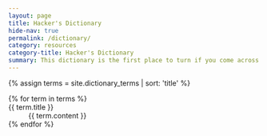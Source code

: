 ```yaml
---
layout: page
title: Hacker's Dictionary
hide-nav: true
permalink: /dictionary/
category: resources
category-title: Hacker's Dictionary
summary: This dictionary is the first place to turn if you come across a hacking-related word you don't understand and want to learn exactly what it means.
---
```

{% assign terms = site.dictionary_terms | sort: 'title' %}
<div class="dictionary">
  <dl>
  {% for term in terms %}
    <dt>{{ term.title }}</dt>
    <dd>{{ term.content }}</dd>
  {% endfor %}
  </dl>
</div>

